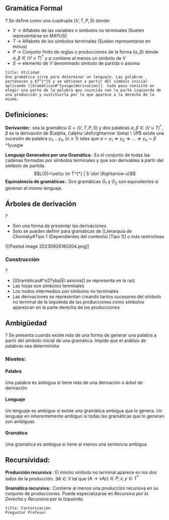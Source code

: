 
## Gramática Formal
?
Se define como una cuadrupla $(V,T,P,S)$ donde:
- *V* -> Alfabeto de las variables o símbolos no terminales (Suelen representarse en MAYUS)
- *T* -> Alfabeto de los símbolos terminales (Suelen representarse en minus)
- *P* -> Conjunto finito de reglas o producciones de la forma $(\alpha,\beta)$ donde $\alpha,\beta \in (V \cup T)^{*}$ y $\alpha$ contiene al menos un símbolo de *V*
- *S* -> elemento de *V* denominado símbolo de partida o axioma

```ad-note
title: Utilidad
Una gramática sirve para determinar un lenguaje. Las palabras pertenecen a $T^{*}$ y se obtienen a partir del símbolo inicial aplicando [[Gramáticas#^1yusgw|derivacion]]. Cada paso consiste en elegir una parte de la palabra qeu coincida con la parte izquierda de una producción y sustituirla por lo que aparece a la derecha de la misma.
```

## Definiciones:

**Derivación**:: sea la gramática $G=(V,T,P,S)$ y dos palabras $\alpha,\beta \in (V \cup T)^{*}$, $\beta$ es la derivación de $\alpha, (\alpha \dot\rightarrow \beta) \ \iff$ existe una sucesión de palabra $\gamma_{1},\dots \gamma_{n}, (n \geq 1)$ tales que $a=\gamma_{1} \Rightarrow\gamma_{2} \Rightarrow \dots  \Rightarrow\gamma_{n} =\beta$        ^1yusgw

**Lenguaje Generados por una Gramática**:: Es el conjunto de todas las cadenas formadas por símbolos terminales y que son derivables a partir del símbolo de partida. $$L(G)=\set{u \in T^{*} | S \dot \Rightarrow u}$$
**Equivalencia de gramáticas**:: Dos gramáticas $G_{1}$ y $G_{2}$ son equivalentes si generan el mismo lenguaje.

## Árboles de derivación
?
- Son una forma de presentar las derivaciones
- Solo se pueden definir para gramáticas de [[Jerarquía de Chomsky#Tipo 1 (Dependientes del contexto) |Tipo 1]] o más restrictivas

![[Pasted image 20230926180204.png]]

### Construcción
? 
- [[Gramáticas#^o27ybp|El axioma]] se representa en la raíz
- Las hojas son símbolos terminales
- Los nodos intermedios son símbolos no terminales
- Las derivaciones se representan creando tantos sucesores del símbolo no terminal de la izquierda de las producciones como símbolos aparezcan en la parte derecha de las producciones


## Ambigüedad
?
Se presenta cuando existe más de una forma de generar una palabra a partir del símbolo inicial de una gramática. Impide que el análisis de palabras sea determinista

### Niveles:
#### Palabra
Una palabra es ambigua si tiene más de una derivación o árbol de derivación
#### Lenguaje
Un lenguaje es ambiguo si existe una gramática ambigua que lo genera. Un lenguaje en inherentemente ambiguo si todas las gramáticas que lo generan son ambiguas
#### Gramática
Una gramática es ambigua si tiene al menos una sentencia ambigua

## Recursividad:

**Producción recursiva**:: El mismo símbolo no terminal aparece en los dos lados de la producción. $\exists A \in V$ tal que $(A \rightarrow xAy) \in P; x,y \in T^{*}$ 

**Gramática recursiva**:: Contiene al menos una producción recursiva en su conjunto de producciones. Puede especializarse en *Recursiva por la Derecha* y *Recursiva por la Izquierda.*


```ad-todo
title: Factorización
Preguntar Profesor
```
